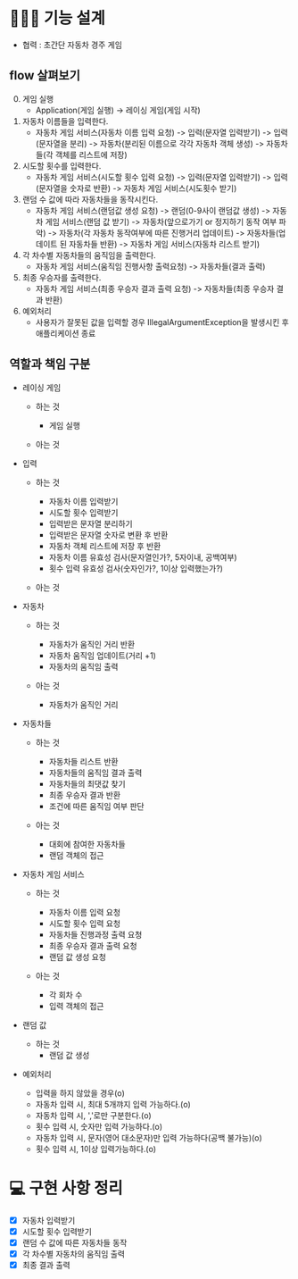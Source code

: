 # 👩🏻‍💻 기능 설계

- 협력 : 초간단 자동차 경주 게임

## flow 살펴보기
0. 게임 실행
    - Application(게임 실행) -> 레이싱 게임(게임 시작)
1. 자동차 이름들을 입력한다.
    - 자동차 게임 서비스(자동차 이름 입력 요청) -> 입력(문자열 입력받기) -> 입력(문자열을 분리) -> 자동차(분리된 이름으로 각각 자동차 객체 생성) -> 자동차들(각 객체를 리스트에 저장)
2. 시도할 횟수를 입력한다.
    - 자동차 게임 서비스(시도할 횟수 입력 요청) -> 입력(문자열 입력받기) -> 입력(문자열을 숫자로 반환) -> 자동차 게임 서비스(시도횟수 받기)
3. 랜덤 수 값에 따라 자동차들을 동작시킨다.
    - 자동차 게임 서비스(랜덤값 생성 요청) -> 랜덤(0-9사이 랜덤값 생성) -> 자동차 게임 서비스(랜덤 값 받기) -> 자동차(앞으로가기 or 정지하기 동작 여부 파악) -> 자동차(각 자동차 동작여부에 따른 진행거리 업데이트) -> 자동차들(업데이트 된 자동차들 반환) -> 자동차 게임 서비스(자동차 리스트 받기)
4. 각 차수별 자동차들의 움직임을 출력한다.
    - 자동차 게임 서비스(움직임 진행사항 출력요청) -> 자동차들(결과 출력)
5. 최종 우승자를 출력한다.
    - 자동차 게임 서비스(최종 우승자 결과 출력 요청) -> 자동차들(최종 우승자 결과 반환)
6. 예외처리
    - 사용자가 잘못된 값을 입력할 경우 IllegalArgumentException을 발생시킨 후 애플리케이션 종료


## 역할과 책임 구분

- 레이싱 게임
    - 하는 것
        - 게임 실행
        
    - 아는 것

- 입력
    - 하는 것
        - 자동차 이름 입력받기
        - 시도할 횟수 입력받기
        - 입력받은 문자열 분리하기
        - 입력받은 문자열 숫자로 변환 후 반환
        - 자동차 객체 리스트에 저장 후 반환
        - 자동차 이름 유효성 검사(문자열인가?, 5자이내, 공백여부)
        - 횟수 입력 유효성 검사(숫자인가?, 1이상 입력했는가?)

    - 아는 것


- 자동차
    - 하는 것
        - 자동차가 움직인 거리 반환
        - 자동차 움직임 업데이트(거리 +1)
        - 자동차의 움직임 출력

    - 아는 것
        - 자동차가 움직인 거리
    

- 자동차들
    - 하는 것
        - 자동차들 리스트 반환
        - 자동차들의 움직임 결과 출력
        - 자동차들의 최댓값 찾기
        - 최종 우승자 결과 반환
        - 조건에 따른 움직임 여부 판단
    

    - 아는 것
        - 대회에 참여한 자동차들
        - 랜덤 객체의 접근



- 자동차 게임 서비스
    - 하는 것
        - 자동차 이름 입력 요청
        - 시도할 횟수 입력 요청
        - 자동차들 진행과정 출력 요청
        - 최종 우승자 결과 출력 요청
        - 랜덤 값 생성 요청
        
    - 아는 것
        - 각 회차 수
        - 입력 객체의 접근

- 랜덤 값
    - 하는 것
        - 랜덤 값 생성
    
- 예외처리
    - 입력을 하지 않았을 경우(o)
    - 자동차 입력 시, 최대 5개꺄지 입력 가능하다.(o)
    - 자동차 입력 시, ','로만 구분한다.(o)
    - 횟수 입력 시, 숫자만 입력 가능하다.(o)
    - 자동차 입력 시, 문자(영어 대소문자)만 입력 가능하다(공백 불가능)(o)
    - 횟수 입력 시, 1이상 입력가능하다.(o)


# 💻 구현 사항 정리
- [x] 자동차 입력받기
- [x] 시도할 횟수 입력받기
- [x] 랜덤 수 값에 따른 자동차들 동작
- [x] 각 차수별 자동차의 움직임 출력
- [x] 최종 결과 출력